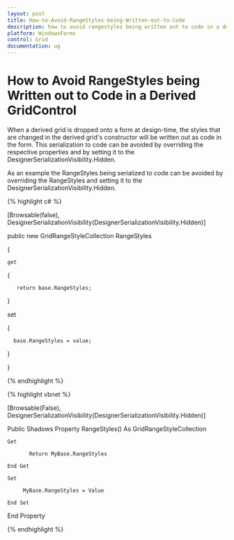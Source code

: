 ```yaml
---
layout: post
title: How-to-Avoid-RangeStyles-being-Written-out-to-Code
description: how to avoid rangestyles being written out to code in a derived gridcontrol
platform: WindowsForms
control: Grid
documentation: ug
---
```


# How to Avoid RangeStyles being Written out to Code in a Derived GridControl

When a derived grid is dropped onto a form at design-time, the styles that are changed in the derived grid's constructor will be written out as code in the form. This serialization to code can be avoided by overriding the respective properties and by setting it to the DesignerSerializationVisibility.Hidden.

As an example the RangeStyles being serialized to code can be avoided by overriding the RangeStyles and setting it to the DesignerSerializationVisibility.Hidden.

{% highlight c# %}



[Browsable(false), DesignerSerializationVisibility(DesignerSerializationVisibility.Hidden)]

public new GridRangeStyleCollection RangeStyles

{

    get

   {

       return base.RangeStyles;

   }

   set

   {

      base.RangeStyles = value;

   }

}



{% endhighlight  %}

{% highlight vbnet %}



[Browsable(False), DesignerSerializationVisibility(DesignerSerializationVisibility.Hidden)]

Public Shadows Property RangeStyles() As GridRangeStyleCollection

    Get

           Return MyBase.RangeStyles

    End Get

    Set

         MyBase.RangeStyles = Value

    End Set

End Property

{% endhighlight %}

